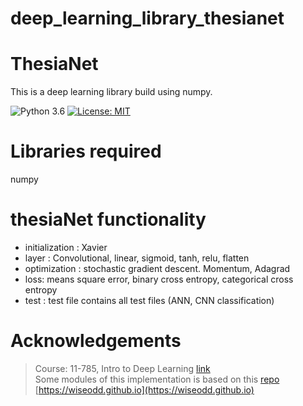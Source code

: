 # deep_learning_library_thesianet


 # ThesiaNet #
 This is a deep learning library build using numpy.

 ![Python 3.6](https://img.shields.io/badge/python-3.7-green.svg)
 [![License: MIT](https://img.shields.io/badge/License-MIT-green.svg)](https://opensource.org/licenses/MIT)


 # Libraries required
 numpy

 # thesiaNet functionality 
   - initialization : Xavier 
   - layer : Convolutional, linear, sigmoid, tanh, relu, flatten
   - optimization : stochastic gradient descent. Momentum, Adagrad
   - loss: means square error, binary cross entropy, categorical cross entropy
   - test : test file contains all test files (ANN, CNN classification)



 # Acknowledgements 
 > Course: 11-785, Intro to Deep Learning [link](https://www.youtube.com/watch?v=oNrdYVsHZxw&feature=youtu.be) <br />
 > Some modules of this implementation is based on this [repo](https://github.com/joelgrus/joelnet) <br />
 > [https://wiseodd.github.io](https://wiseodd.github.io) <br />

